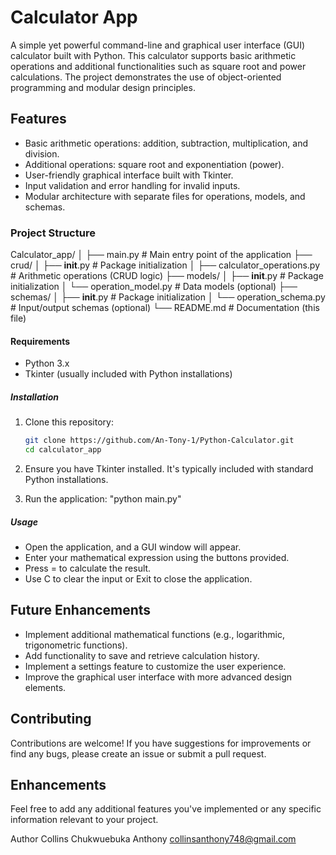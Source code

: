 # Calculator App

A simple yet powerful command-line and graphical user interface (GUI) calculator built with Python. This calculator supports basic arithmetic operations and additional functionalities such as square root and power calculations. The project demonstrates the use of object-oriented programming and modular design principles.

## Features

- Basic arithmetic operations: addition, subtraction, multiplication, and division.
- Additional operations: square root and exponentiation (power).
- User-friendly graphical interface built with Tkinter.
- Input validation and error handling for invalid inputs.
- Modular architecture with separate files for operations, models, and schemas.

### Project Structure

Calculator_app/
│
├── main.py                   # Main entry point of the application
├── crud/
│   ├── __init__.py            # Package initialization
│   ├── calculator_operations.py  # Arithmetic operations (CRUD logic)
├── models/
│   ├── __init__.py            # Package initialization
│   └── operation_model.py     # Data models (optional)
├── schemas/
│   ├── __init__.py            # Package initialization
│   └── operation_schema.py    # Input/output schemas (optional)
└── README.md                  # Documentation (this file)


#### Requirements

- Python 3.x
- Tkinter (usually included with Python installations)

##### Installation

1. Clone this repository:

   ```bash
   git clone https://github.com/An-Tony-1/Python-Calculator.git
   cd calculator_app

2. Ensure you have Tkinter installed. It's typically included with standard Python installations.
3. Run the application:
    "python main.py"

##### Usage
- Open the application, and a GUI window will appear.
- Enter your mathematical expression using the buttons provided.
- Press = to calculate the result.
- Use C to clear the input or Exit to close the application.

## Future Enhancements
- Implement additional mathematical functions (e.g., logarithmic, trigonometric functions).
- Add functionality to save and retrieve calculation history.
- Implement a settings feature to customize the user experience.
- Improve the graphical user interface with more advanced design elements.

## Contributing
Contributions are welcome! If you have suggestions for improvements or find any bugs, please create an issue or submit a pull request.

## Enhancements 
Feel free to add any additional features you've implemented or any specific information relevant to your project.


Author
Collins Chukwuebuka Anthony
collinsanthony748@gmail.com

